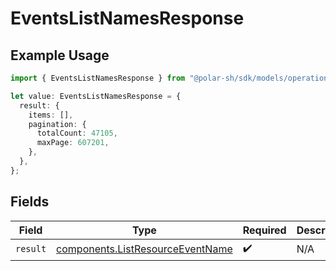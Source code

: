 # EventsListNamesResponse

## Example Usage

```typescript
import { EventsListNamesResponse } from "@polar-sh/sdk/models/operations/eventslistnames.js";

let value: EventsListNamesResponse = {
  result: {
    items: [],
    pagination: {
      totalCount: 47105,
      maxPage: 607201,
    },
  },
};
```

## Fields

| Field                                                                                | Type                                                                                 | Required                                                                             | Description                                                                          |
| ------------------------------------------------------------------------------------ | ------------------------------------------------------------------------------------ | ------------------------------------------------------------------------------------ | ------------------------------------------------------------------------------------ |
| `result`                                                                             | [components.ListResourceEventName](../../models/components/listresourceeventname.md) | :heavy_check_mark:                                                                   | N/A                                                                                  |
